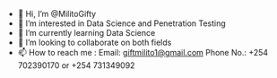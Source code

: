 - 👋 Hi, I’m @MilitoGifty
- 👀 I’m interested in Data Science and Penetration Testing
- 🌱 I’m currently learning Data Science
- 💞️ I’m looking to collaborate on both fields
- 📫 How to reach me :
    Email:          giftmilito1@gmail.com
    Phone No.:      +254 702390170 or +254 731349092

<!---
MilitoGifty/MilitoGifty is a ✨ special ✨ repository because its `README.md` (this file) appears on your GitHub profile.
You can click the Preview link to take a look at your changes.
--->

